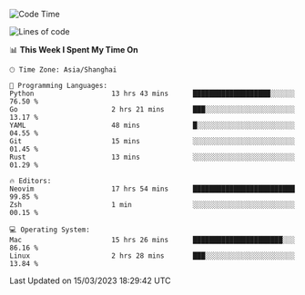 <!--START_SECTION:waka-->
![Code Time](http://img.shields.io/badge/Code%20Time-1%2C209%20hrs%2012%20mins-blue)

![Lines of code](https://img.shields.io/badge/From%20Hello%20World%20I%27ve%20Written-105.7%20thousand%20lines%20of%20code-blue)

📊 **This Week I Spent My Time On** 

```text
🕑︎ Time Zone: Asia/Shanghai

💬 Programming Languages: 
Python                   13 hrs 43 mins      ███████████████████░░░░░░   76.50 % 
Go                       2 hrs 21 mins       ███░░░░░░░░░░░░░░░░░░░░░░   13.17 % 
YAML                     48 mins             █░░░░░░░░░░░░░░░░░░░░░░░░   04.55 % 
Git                      15 mins             ░░░░░░░░░░░░░░░░░░░░░░░░░   01.45 % 
Rust                     13 mins             ░░░░░░░░░░░░░░░░░░░░░░░░░   01.29 % 

🔥 Editors: 
Neovim                   17 hrs 54 mins      █████████████████████████   99.85 % 
Zsh                      1 min               ░░░░░░░░░░░░░░░░░░░░░░░░░   00.15 % 

💻 Operating System: 
Mac                      15 hrs 26 mins      ██████████████████████░░░   86.16 % 
Linux                    2 hrs 28 mins       ███░░░░░░░░░░░░░░░░░░░░░░   13.84 % 
```


 Last Updated on 15/03/2023 18:29:42 UTC
<!--END_SECTION:waka-->
